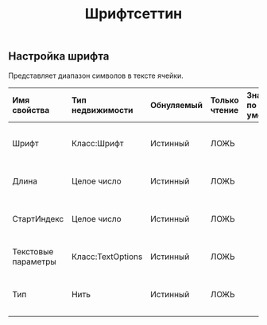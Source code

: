 ﻿---
title: Шрифтсеттин
second_title: Aspose.Cells Cloud Documen
type: docs
url: /ru/specification/model/fontsetting/
description: "Aspose.Cells Спецификация облачной модели: FontSetting. Легко обрабатывайте Excel и другие документы электронных таблиц с помощью таких функций, как открытие, создание, редактирование, разделение, слияние, сравнение и преобразование."
kwords: Excel, Office, электронная таблица, Cloud REST API, настройка шрифта
weight: 50
---
## **Настройка шрифта**

 Представляет диапазон символов в тексте ячейки.

| Имя свойства| Тип недвижимости| Обнуляемый| Только чтение| Значение по умолчанию| Описание|
|:- |:- |:- |:- |:- |:- |
| Шрифт| Класс:Шрифт| Истинный| ЛОЖЬ|| Возвращает шрифт этого объекта.|
| Длина| Целое число| Истинный| ЛОЖЬ|| Получает длину символов.|
| СтартИндекс| Целое число| Истинный| ЛОЖЬ|| Получает начальный индекс символов.|
| Текстовые параметры| Класс:TextOptions| Истинный| ЛОЖЬ||Возвращает параметры текста.|
| Тип| Нить| Истинный| ЛОЖЬ|| Получает тип текстового узла.|

